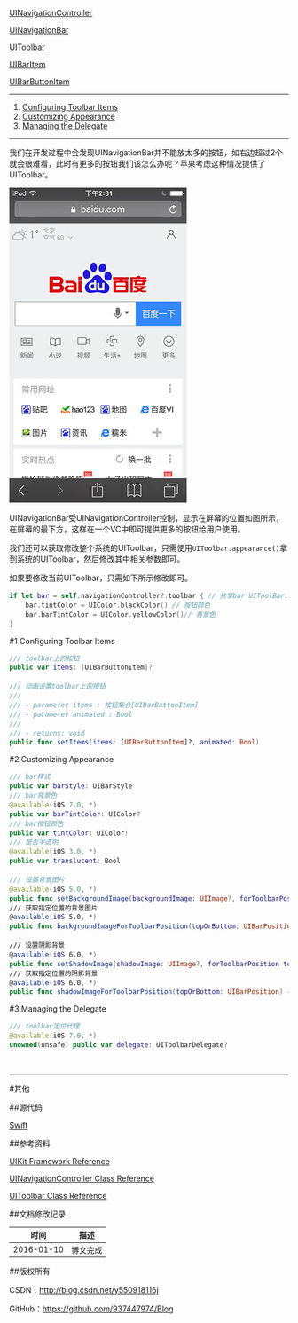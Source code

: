 [UINavigationController](https://github.com/937447974/Blog/blob/master/IOS/Cocoa%20Touch%20Layer/UIKit/UINavigationController.md)

[UINavigationBar](https://github.com/937447974/Blog/blob/master/IOS/Cocoa%20Touch%20Layer/UIKit/UINavigationBar.md)

[UIToolbar](https://github.com/937447974/Blog/blob/master/IOS/Cocoa%20Touch%20Layer/UIKit/UIToolbar.md)

[UIBarItem](https://github.com/937447974/Blog/blob/master/IOS/Cocoa%20Touch%20Layer/UIKit/UIBarItem.md)

[UIBarButtonItem](https://github.com/937447974/Blog/blob/master/IOS/Cocoa%20Touch%20Layer/UIKit/UIBarButtonItem.md)

----

1. [Configuring Toolbar Items](#Configuring_Toolbar_Items)
2. [Customizing Appearance](#Customizing_Appearance)
3. [Managing the Delegate](#Managing_the_Delegate)

----

我们在开发过程中会发现UINavigationBar并不能放太多的按钮，如右边超过2个就会很难看，此时有更多的按钮我们该怎么办呢？苹果考虑这种情况提供了UIToolbar。

![](https://raw.githubusercontent.com/937447974/Blog/master/Resources/2016011001.jpg)

UINavigationBar受UINavigationController控制，显示在屏幕的位置如图所示，在屏幕的最下方，这样在一个VC中即可提供更多的按钮给用户使用。

我们还可以获取修改整个系统的UIToolbar，只需使用`UIToolbar.appearance()`拿到系统的UIToolbar，然后修改其中相关参数即可。

如果要修改当前UIToolbar，只需如下所示修改即可。

```swift
if let bar = self.navigationController?.toolbar { // 共享bar UIToolBar.appearance()
    bar.tintColor = UIColor.blackColor() // 按钮颜色
    bar.barTintColor = UIColor.yellowColor()// 背景色
}
```

#<a id="Configuring_Toolbar_Items">1 Configuring Toolbar Items

```swift
/// toolbar上的按钮
public var items: [UIBarButtonItem]?

/// 动画设置toolbar上的按钮
///
/// - parameter items : 按钮集合[UIBarButtonItem]
/// - parameter animated : Bool
///
/// - returns: void
public func setItems(items: [UIBarButtonItem]?, animated: Bool)
```

#<a id="Customizing_Appearance">2 Customizing Appearance

```swift
/// bar样式
public var barStyle: UIBarStyle
/// bar背景色
@available(iOS 7.0, *)
public var barTintColor: UIColor?
/// bar按钮颜色
public var tintColor: UIColor!
/// 是否半透明
@available(iOS 3.0, *)
public var translucent: Bool

/// 设置背景图片
@available(iOS 5.0, *)
public func setBackgroundImage(backgroundImage: UIImage?, forToolbarPosition topOrBottom: UIBarPosition, barMetrics: UIBarMetrics)
/// 获取指定位置的背景图片
@available(iOS 5.0, *)
public func backgroundImageForToolbarPosition(topOrBottom: UIBarPosition, barMetrics: UIBarMetrics) -> UIImage?
    
/// 设置阴影背景
@available(iOS 6.0, *)
public func setShadowImage(shadowImage: UIImage?, forToolbarPosition topOrBottom: UIBarPosition)
/// 获取指定位置的阴影背景
@available(iOS 6.0, *)
public func shadowImageForToolbarPosition(topOrBottom: UIBarPosition) -> UIImage?
```

#<a id="Managing_the_Delegate">3 Managing the Delegate

```swift
/// toolbar定位代理
@available(iOS 7.0, *)
unowned(unsafe) public var delegate: UIToolbarDelegate?
```

&#160;

----------

#其他

##源代码

[Swift](https://github.com/937447974/Swift)

##参考资料

[UIKit Framework Reference](https://developer.apple.com/library/ios/documentation/UIKit/Reference/UIKit_Framework/index.html)

[UINavigationController Class Reference](https://developer.apple.com/library/ios/documentation/UIKit/Reference/UINavigationController_Class/index.html)

[UIToolbar Class Reference](https://developer.apple.com/library/ios/documentation/UIKit/Reference/UIToolbar_Class/index.html)

##文档修改记录

| 时间 | 描述 |
| ---- | ---- |
| 2016-01-10 | 博文完成 |

##版权所有

CSDN：http://blog.csdn.net/y550918116j

GitHub：https://github.com/937447974/Blog